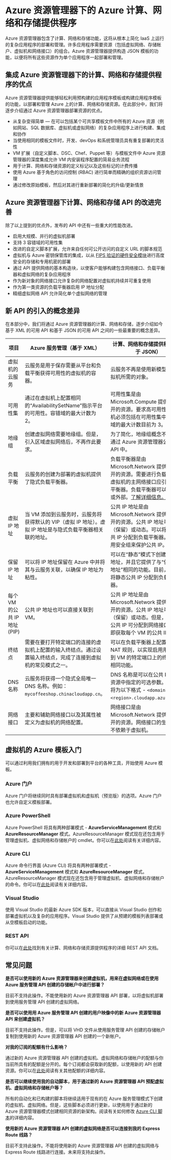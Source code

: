 <properties
   pageTitle="Azure 资源管理器下的 Azure 计算、网络和存储提供程序"
   description="计算、网络和存储资源提供程序（CRP、NRP 和 SRP）的概念性概述"
   services="virtual-machines"
   documentationCenter="dev-center-name"
   authors="mahthi"
   manager="coreysa"
   editor=""
   tags="azure-resource-manager,azure-service-management"/>

<tags 
   ms.service="virtual-machines"
   ms.date="04/29/2015" 
   wacn.date="08/29/2015"/>

# Azure 资源管理器下的 Azure 计算、网络和存储提供程序

Azure 资源管理器包含了计算、网络和存储功能，这将从根本上简化 IaaS 上运行的复杂应用程序的部署和管理。许多应用程序需要资源（包括虚拟网络、存储帐户、虚拟机和网络接口）的组合。Azure 资源管理器提供构造 JSON 模板的功能，以便将所有这些资源作为单个应用程序一起部署和管理。

## 集成 Azure 资源管理器下的计算、网络和存储提供程序的优点

Azure 资源管理器提供能够轻松利用预构建的应用程序模板或构建应用程序模板的功能，以部署和管理 Azure 上的计算、网络和存储资源。在此部分中，我们将逐步介绍通过 Azure 资源管理器部署资源的优点。

-	从复杂变得简单 — 在可以包括某个可共享模板文件中所有的 Azure 资源（例如网站、SQL 数据库、虚拟机或虚拟网络）的复杂应用程序上进行构建、集成和协作
-	当使用相同的模板文件时，开发、devOps 和系统管理员具有重复部署的灵活性
-	VM 扩展（自定义脚本、DSC、Chef、Puppet 等）与模板文件中 Azure 资源管理器的深度集成允许 VM 内安装程序配置的简易业务流程
-	用于计算、网络和存储资源的定义标记以及这些标记的计费传播
-	使用 Azure 基于角色的访问控制 (RBAC) 进行简单而精确的组织资源访问管理
-	通过修改原始模板，然后对其进行重新部署的简化的升级/更新情景


## Azure 资源管理器下计算、网络和存储 API 的改进完善

除了以上提到的优点外，发布的 API 中还有一些重大的性能改进。

-	启用大规模、并行的虚拟机部署
-	支持 3 容错域的可用性集
-	改进的自定义脚本扩展，允许来自任何可公开访问的自定义 URL 的脚本规范
- 虚拟机与 Azure 密钥保管库的集成，以从 [FIPS 验证的](https://zh.wikipedia.org/wiki/FIPS_140-2)[硬件安全模块](https://zh.wikipedia.org/wiki/Hardware_security_module)进行高度安全的存储和专用机密的部署
-	通过 API 提供网络的基本构造块，以使客户能够构建包含网络接口、负载平衡器和虚拟网络的复杂应用程序
-	作为新对象的网络接口允许复杂的网络配置对虚拟机持续并可重复使用
-	作为第一类资源的负载平衡器启用 IP 地址分配
-	精细虚拟网络 API 允许简化单个虚拟网络的管理

## 新 API 的引入的概念差异

在本部分中，我们将通过 Azure 资源管理器的计算、网络和存储，逐步介绍如今基于 XML 的可用 API 和基于 JSON 的可用 API 之间的一些最重要的概念差异。

 项目 | Azure 服务管理（基于 XML） | 计算、网络和存储提供程序（基于 JSON）
 ---|---|---
| 虚拟机的云服务 |	云服务是用于保存需要从平台和负载平衡获得可用性的虚拟机的容器。 | 云服务不再是使用新模型创建虚拟机所需的对象。 |
| 可用性集 | 通过在虚拟机上配置相同的“AvailabilitySetName”指示平台的可用性。容错域的最大计数为 2。 | 可用性集是由 Microsoft.Compute 提供程序公开的资源。要求高可用性的虚拟机必须包括在可用性集中。容错域的最大计数目前为 3。 |
| 地缘组 |	创建虚拟网络需要地缘组。但是，引入区域虚拟网络后，不再作此要求。 |为了简化，地缘组概念不存在于通过 Azure 资源管理器公开的 API 中。 |
| 负载平衡 | 云服务的创建为部署的虚拟机提供了隐式负载平衡器。 | 负载平衡器是由 Microsoft.Network 提供程序公开的资源。需要进行负载平衡的虚拟机的主网络接口应引用负载平衡器。负载平衡器可以为内部或外部。[了解详细信息。](/documentation/articles/resource-groups-networking) |
|虚拟 IP 地址 | 当 VM 添加到云服务时，云服务将获得默认的 VIP（虚拟 IP 地址）。虚拟 IP 地址是与隐式负载平衡器相关联的地址。 | 公共 IP 地址是由 Microsoft.Network 提供程序公开的资源。公共 IP 地址可为静态（保留）或动态。可以将动态公共 IP 分配到负载平衡器。可以使用安全组来保护公共 IP。 |
|保留 IP 地址|	可以将 IP 地址保留在 Azure 中并将其与云服务关联，以确保 IP 地址为粘性。 | 可以在“静态”模式下创建公共 IP 地址，并且它提供了与“保留 IP 地址”相同的功能。目前，仅可以将静态公共 IP 分配到负载平衡器。 |
|每个 VM 的公共 IP 地址 (PIP) | 公共 IP 地址也可以直接关联到 VM。 | 公共 IP 地址是由 Microsoft.Network 提供程序公开的资源。公共 IP 地址可为静态（保留）或动态。但是，仅动态公共 IP 可分配到网络接口，以立即获取每个 VM 的公共 IP。 |
|终结点| 需要在要打开特定端口的连接的虚拟机上配置的输入终结点。通过设置输入终结点，完成了连接到虚拟机的常见模式之一。 | 可以在负载平衡器上配置入站 NAT 规则，以实现启用用于连接到 VM 的特定端口上的终结点的相同功能。 |
|DNS 名称| 云服务将获得一个隐式全局唯一 DNS 名称。例如：`mycoffeeshop.chinacloudapp.cn`。 | DNS 名称是可以在公共 IP 地址资源中指定的可选参数。FQDN 将为以下格式 - `<domainlabel>.<region>.cloudapp.azure.com`。 |
|网络接口 | 主要和辅助网络接口以及其属性被定义为虚拟机的网络配置。 | 网络接口是由 Microsoft.Network 提供程序公开的资源。网络接口的生命周期不依赖于虚拟机。 |

## 虚拟机的 Azure 模板入门

可以通过利用我们拥有的用于开发和部署到平台的各种工具，开始使用 Azure 模板。

### Azure 门户

Azure 门户将继续同时具有部署虚拟机和虚拟机（预览版）的选项。Azure 门户也允许自定义模板部署。

### Azure PowerShell

Azure PowerShell 将具有两种部署模式 - **AzureServiceManagement** 模式和 **AzureResourceManager** 模式。AzureResourceManager 模式现在还包含用于管理虚拟机、虚拟网络和存储帐户的 cmdlet。你可以在[此处](/documentation/articles/powershell-azure-resource-manager)阅读有关详细内容。

### Azure CLI

Azure 命令行界面 (Azure CLI) 将具有两种部署模式 - **AzureServiceManagement** 模式和 **AzureResourceManager** 模式。AzureResourceManager 模式现在还包含用于管理虚拟机、虚拟网络和存储帐户的命令。你可以在[此处](/documentation/articles/xplat-cli-azure-resource-manager)阅读有关详细内容。

### Visual Studio

使用 Visual Studio 的最新 Azure SDK 版本，可以直接从 Visual Studio 创作和部署虚拟机以及复杂的应用程序。Visual Studio 提供了从预建的模板列表部署或从空模板启动的功能。

### REST API

你可以在[此处](https://msdn.microsoft.com/zh-cn/library/azure/dn790568.aspx)找到有关计算、网络和存储资源提供程序的详细 REST API 文档。

## 常见问题

**是否可以使用新的 Azure 资源管理器来创建虚拟机，用来在虚拟网络或在使用 Azure 服务管理 API 创建的存储帐户中进行部署？**

目前不支持此操作。不能使用新的 Azure 资源管理器 API 部署，以将虚拟机部署到使用服务管理 API 创建的虚拟网络。

**是否可以使用用 Azure 服务管理 API 创建的用户映像中的新 Azure 资源管理器 API 来创建虚拟机？**

目前不支持此操作。但是，可以将 VHD 文件从使用服务管理 API 创建的存储帐户复制到使用新的 Azure 资源管理器 API 创建的一个新帐户。

**对我的订阅的配额有什么影响？**

通过新的 Azure 资源管理器 API 创建的虚拟机、虚拟网络和存储帐户的配额与你当前所具有的配额是分开的。每个订阅都会获取新的配额，以使用新的 API 创建资源。你可以在[此处](/documentation/articles/azure-subscription-service-limits)阅读有关其他配额的详细内容。

**是否可以继续使用我的自动脚本，用于通过新的 Azure 资源管理器 API 预配虚拟机、虚拟网络和存储帐户等？**

所有的自动化和已构建的脚本将继续适用于现有的在 Azure 服务管理模式下创建的虚拟机、虚拟网络。但是，这些脚本必须进行更新，以使用用于通过新的 Azure 资源管理器模式创建相同资源的新架构。阅读有关如何修改 [Azure CLI 脚本](/documentation/articles/xplat-cli-azure-manage-vm-asm-arm)的详细内容。

**使用新的 Azure 资源管理器 API 创建的虚拟网络是否可以连接到我的 Express Route 线路？**

目前不支持此操作。不能将使用新的 Azure 资源管理器 API 创建的虚拟网络与 Express Route 线路进行连接。未来将支持此操作。
 

<!---HONumber=67-->